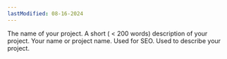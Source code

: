 ```yaml
---
lastModified: 08-16-2024
---
```


<script>
  import { Definition } from "$lib/components"
</script>

<Definition name="project" description="The project object.">
  <Definition.Prop type="string" path="name" required>The name of your project.</Definition.Prop>
  <Definition.Prop type="string" path="description" required>A short ( &lt; 200 words) description of your project.</Definition.Prop>
  <Definition.Prop type="string" path="author" required>Your name or project name.</Definition.Prop>
  <Definition.Prop type="string" path="keywords" required>Used for SEO. Used to describe your project.</Definition.Prop>
</Definition>
